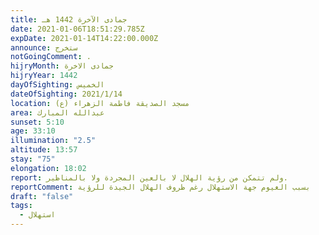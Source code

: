 ```yaml
---
title: جمادى الآخرة 1442 هـ
date: 2021-01-06T18:51:29.785Z
expDate: 2021-01-14T14:22:00.000Z
announce: ستخرج
notGoingComment: .
hijryMonth: جمادى الاخرة
hijryYear: 1442
dayOfSighting: الخميس
dateOfSighting: 2021/1/14
location: مسجد الصديقة فاطمة الزهراء (ع)
area: عبدالله المبارك
sunset: 5:10
age: 33:10
illumination: "2.5"
altitude: 13:57
stay: "75"
elongation: 18:02
report: ولم تتمكن من رؤية الهلال لا بالعين المجردة ولا بالمناظير.
reportComment: بسبب الغيوم جهة الاستهلال رغم ظروف الهلال الجيدة للرؤية
draft: "false"
tags:
  - استهلال
---
```

